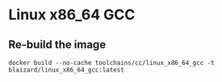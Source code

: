 # Linux x86_64 GCC

## Re-build the image

```
docker build --no-cache toolchains/cc/linux_x86_64_gcc -t blaizard/linux_x86_64_gcc:latest
```
